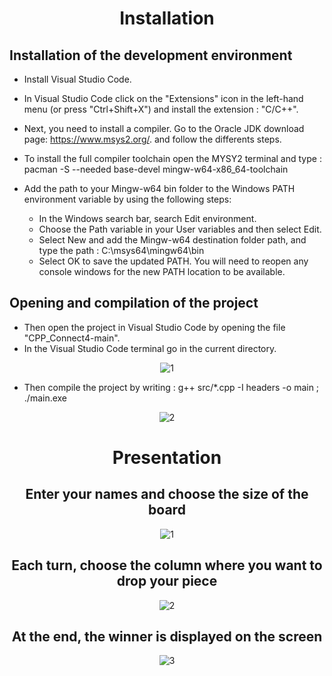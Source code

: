 <div align="center">
  
# Installation
  
</div>

## Installation of the development environment
  
 - Install Visual Studio Code.
 - In Visual Studio Code click on the "Extensions" icon in the left-hand menu (or press "Ctrl+Shift+X") and install the extension : "C/C++".
 - Next, you need to install a compiler. Go to the Oracle JDK download page: https://www.msys2.org/.
   and follow the differents steps.
 - To install the full compiler toolchain open the MYSY2 terminal and type : pacman -S --needed base-devel mingw-w64-x86_64-toolchain
 
 - Add the path to your Mingw-w64 bin folder to the Windows PATH environment variable by using the following steps:
     - In the Windows search bar, search Edit environment.
     - Choose the Path variable in your User variables and then select Edit.
     - Select New and add the Mingw-w64 destination folder path, and type the path : C:\msys64\mingw64\bin
     - Select OK to save the updated PATH. You will need to reopen any console windows for the new PATH location to be available.

## Opening and compilation of the project

- Then open the project in Visual Studio Code by opening the file "CPP_Connect4-main".
- In the Visual Studio Code terminal go in the current directory.
<div align="center">
  
![1](https://github.com/YassineProDev/CPP_Connect4/assets/120946916/e9f3aad3-5025-43fc-a472-6d987a0b47bb)
  
</div>

- Then compile the project by writing  : g++ src/*.cpp -I headers -o main ; ./main.exe

<div align="center">
  
![2](https://github.com/YassineProDev/CPP_Connect4/assets/120946916/99d79694-d856-4b45-b692-540bb9324e41)


# Presentation


## Enter your names and choose the size of the board
  
![1](https://user-images.githubusercontent.com/120946916/234127981-d11ceed4-ff64-4b57-a73b-62f31858c20c.png)

## Each turn, choose the column where you want to drop your piece

![2](https://user-images.githubusercontent.com/120946916/234127989-585e598a-b3a2-422b-b189-86d0bd7d4b8b.png)

## At the end, the winner is displayed on the screen

![3](https://user-images.githubusercontent.com/120946916/234128001-77671b94-05f5-4a1b-87ce-5d19c9a6e148.png)

</div>
